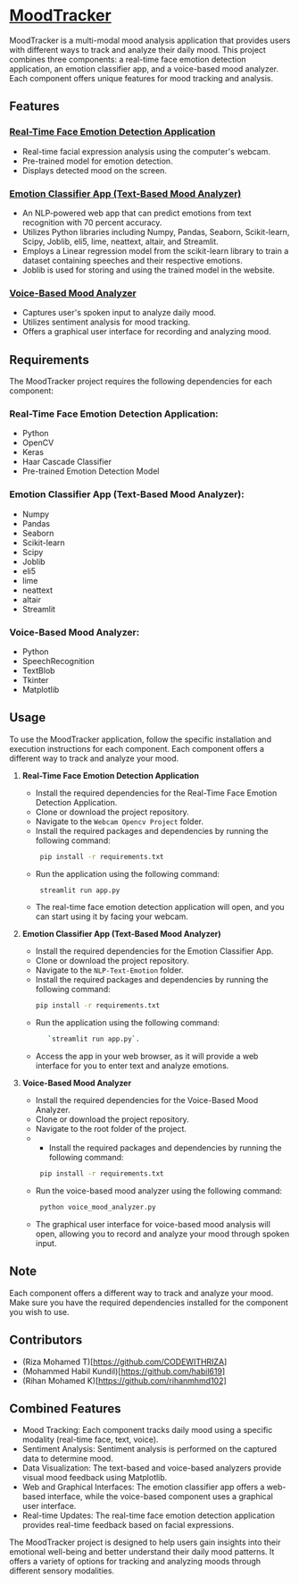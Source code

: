 # [MoodTracker](https://moodtracker12345.netlify.app/)
MoodTracker is a multi-modal mood analysis application that provides users with different ways to track and analyze their daily mood. This project combines three components: a real-time face emotion detection application, an emotion classifier app, and a voice-based mood analyzer. Each component offers unique features for mood tracking and analysis.

## Features
### [Real-Time Face Emotion Detection Application](https://webcamm.streamlit.app/#webcam-live-feed)
- Real-time facial expression analysis using the computer's webcam.
- Pre-trained model for emotion detection.
- Displays detected mood on the screen.

### [Emotion Classifier App (Text-Based Mood Analyzer)](https://mooodd.streamlit.app/)
- An NLP-powered web app that can predict emotions from text recognition with 70 percent accuracy.
- Utilizes Python libraries including Numpy, Pandas, Seaborn, Scikit-learn, Scipy, Joblib, eli5, lime, neattext, altair, and Streamlit.
- Employs a Linear regression model from the scikit-learn library to train a dataset containing speeches and their respective emotions.
- Joblib is used for storing and using the trained model in the website.

### [Voice-Based Mood Analyzer](https://www.youtube.com/watch?v=jwudzL8m4CQ)
- Captures user's spoken input to analyze daily mood.
- Utilizes sentiment analysis for mood tracking.
- Offers a graphical user interface for recording and analyzing mood.

## Requirements
The MoodTracker project requires the following dependencies for each component:

### Real-Time Face Emotion Detection Application:
- Python
- OpenCV
- Keras
- Haar Cascade Classifier
- Pre-trained Emotion Detection Model

### Emotion Classifier App (Text-Based Mood Analyzer):
- Numpy
- Pandas
- Seaborn
- Scikit-learn
- Scipy
- Joblib
- eli5
- lime
- neattext
- altair
- Streamlit

### Voice-Based Mood Analyzer:
- Python
- SpeechRecognition
- TextBlob
- Tkinter
- Matplotlib

## Usage
To use the MoodTracker application, follow the specific installation and execution instructions for each component. Each component offers a different way to track and analyze your mood.

1. **Real-Time Face Emotion Detection Application**
   

   - Install the required dependencies for the Real-Time Face Emotion Detection Application.
   - Clone or download the project repository.
   - Navigate to the `Webcam Opencv Project` folder.
   - Install the required packages and dependencies by running the following command:
      ```bash
       pip install -r requirements.txt
   
   - Run the application using the following command:
     ```bash
      streamlit run app.py
   - The real-time face emotion detection application will open, and you can start using it by facing your webcam.

3. **Emotion Classifier App (Text-Based Mood Analyzer)**
    
   - Install the required dependencies for the Emotion Classifier App.
   - Clone or download the project repository.
   - Navigate to the `NLP-Text-Emotion` folder.
    - Install the required packages and dependencies by running the following command:
      ```bash
      pip install -r requirements.txt
   - Run the application using the following command: 
      ```bash
         `streamlit run app.py`.
   - Access the app in your web browser, as it will provide a web interface for you to enter text and analyze emotions.

5. **Voice-Based Mood Analyzer**

   - Install the required dependencies for the Voice-Based Mood Analyzer.
   - Clone or download the project repository.
   - Navigate to the root folder of the project.
   -    - Install the required packages and dependencies by running the following command:
        ```bash 
         pip install -r requirements.txt
   - Run the voice-based mood analyzer using the following command:
      ```bash
       python voice_mood_analyzer.py

   - The graphical user interface for voice-based mood analysis will open, allowing you to record and analyze your mood through spoken input.

## Note
Each component offers a different way to track and analyze your mood. Make sure you have the required dependencies installed for the component you wish to use.

## Contributors
- (Riza Mohamed T)[https://github.com/CODEWITHRIZA]
- (Mohammed Habil Kundil)[https://github.com/habil619]
- (Rihan Mohamed K)[https://github.com/rihanmhmd102]

## Combined Features
- Mood Tracking: Each component tracks daily mood using a specific modality (real-time face, text, voice).
- Sentiment Analysis: Sentiment analysis is performed on the captured data to determine mood.
- Data Visualization: The text-based and voice-based analyzers provide visual mood feedback using Matplotlib.
- Web and Graphical Interfaces: The emotion classifier app offers a web-based interface, while the voice-based component uses a graphical user interface.
- Real-time Updates: The real-time face emotion detection application provides real-time feedback based on facial expressions.

The MoodTracker project is designed to help users gain insights into their emotional well-being and better understand their daily mood patterns. It offers a variety of options for tracking and analyzing moods through different sensory modalities.
